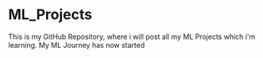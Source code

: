 # ML_Projects
This is my GitHub Repository, where i will post all my ML Projects which i'm learning.
My ML Journey has now started
